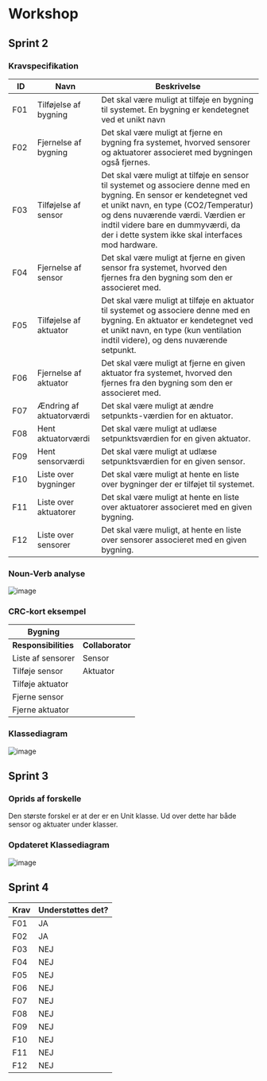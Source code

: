 # Workshop

## Sprint 2

### Kravspecifikation

| ID | Navn | Beskrivelse |
|---|---|---|
|F01 | Tilføjelse af bygning | Det skal være muligt at tilføje en bygning til systemet. En bygning er kendetegnet ved et unikt navn|
|F02 | Fjernelse af bygning | Det skal være muligt at fjerne en bygning fra systemet, hvorved sensorer og aktuatorer associeret med bygningen også fjernes.|
|F03 | Tilføjelse af sensor | Det skal være muligt at tilføje en sensor til systemet og associere denne med en bygning. En sensor er kendetegnet ved et unikt navn, en type (CO2/Temperatur) og dens nuværende værdi. Værdien er indtil videre bare en dummyværdi, da der i dette system ikke skal interfaces mod hardware.|
|F04 | Fjernelse af sensor | Det skal være muligt at fjerne en given sensor fra systemet, hvorved den fjernes fra den bygning som den er associeret med. |
|F05 | Tilføjelse af aktuator | Det skal være muligt at tilføje en aktuator til systemet og associere denne med en bygning. En aktuator er kendetegnet ved et unikt navn, en type (kun ventilation indtil videre), og dens nuværende setpunkt. | 
|F06 | Fjernelse af aktuator | Det skal være muligt at fjerne en given aktuator fra systemet, hvorved den fjernes fra den bygning som den er associeret med. |
|F07 | Ændring af aktuatorværdi | Det skal være muligt at ændre setpunkts-værdien for en aktuator. |
|F08 | Hent aktuatorværdi | Det skal være muligt at udlæse setpunktsværdien for en given aktuator. |
|F09 |Hent sensorværdi | Det skal være muligt at udlæse setpunktsværdien for en given sensor. |
|F10 | Liste over bygninger | Det skal være muligt at hente en liste over bygninger der er tilføjet til systemet. |
|F11 | Liste over aktuatorer | Det skal være muligt at hente en liste over aktuatorer associeret med en given bygning. |
|F12 | Liste over sensorer | Det skal være muligt, at hente en liste over sensorer associeret med en given bygning. | 

### Noun-Verb analyse
![image](https://user-images.githubusercontent.com/55130904/142160859-d01a06f1-642a-4a65-a090-40af1fcb55be.png)

### CRC-kort eksempel
|**Bygning**| | 
|---|---|
|**Responsibilities**|**Collaborator**|
|Liste af sensorer  | Sensor  |
|Tilføje sensor     | Aktuator|
|Tilføje aktuator|
|Fjerne sensor|
|Fjerne aktuator|

### Klassediagram
![image](https://user-images.githubusercontent.com/55130904/142161668-824a109b-8f24-42bd-bfd5-b4f799ff23a0.png)

## Sprint 3
### Oprids af forskelle
Den største forskel er at der er en Unit klasse. Ud over dette har både sensor og aktuater under klasser.

### Opdateret Klassediagram
![image](https://user-images.githubusercontent.com/55130904/142166896-9e36c743-aae1-4b88-bc02-e51e6ae9d9fa.png)

## Sprint 4
|Krav| Understøttes det?|
|---|---|
|F01| JA|
|F02| JA|
|F03| NEJ|
|F04| NEJ|
|F05| NEJ|
|F06| NEJ|
|F07| NEJ|
|F08| NEJ|
|F09| NEJ|
|F10| NEJ|
|F11| NEJ|
|F12| NEJ|
